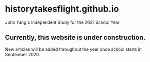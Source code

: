 # historytakesflight.github.io

John Yang's Independent Study for the 2021 School Year

## Currently, this website is under construction. 

New articles will be added throughout the year once school starts in September 2020. 
